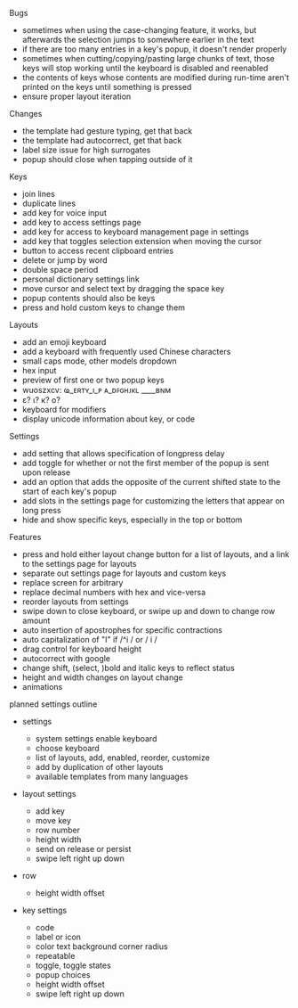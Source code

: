 Bugs
- sometimes when using the case-changing feature, it works, but afterwards the selection jumps to somewhere earlier in the text
- if there are too many entries in a key's popup, it doesn't render properly
- sometimes when cutting/copying/pasting large chunks of text, those keys will stop working until the keyboard is disabled and reenabled
- the contents of keys whose contents are modified during run-time aren't printed on the keys until something is pressed
- ensure proper layout iteration

Changes
- the template had gesture typing, get that back
- the template had autocorrect, get that back
- label size issue for high surrogates
- popup should close when tapping outside of it

Keys
+ join lines
+ duplicate lines
+ add key for voice input
+ add key to access settings page
+ add key for access to keyboard management page in settings
+ add key that toggles selection extension when moving the cursor
+ button to access recent clipboard entries
+ delete or jump by word
+ double space period
+ personal dictionary settings link
+ move cursor and select text by dragging the space key
+ popup contents should also be keys
+ press and hold custom keys to change them

Layouts
+ add an emoji keyboard
+ add a keyboard with frequently used Chinese characters
+ small caps mode, other models dropdown
+ hex input
+ preview of first one or two popup keys
+ wuoszxcv: ҩ_ᴇʀтʏ_ı_ᴩ ᴀ_ᴅꜰɢʜᴊκʟ ____ʙɴᴍ
+ ɛ? ɩ? к? o? 
+ keyboard for modifiers
+ display unicode information about key, or code

Settings
+ add setting that allows specification of longpress delay
+ add toggle for whether or not the first member of the popup is sent upon release
+ add an option that adds the opposite of the current shifted state to the start of each key's popup
+ add slots in the settings page for customizing the letters that appear on long press
+ hide and show specific keys, especially in the top or bottom

Features
+ press and hold either layout change button for a list of layouts, and a link to the settings page for layouts
+ separate out settings page for layouts and custom keys
+ replace screen for arbitrary
+ replace decimal numbers with hex and vice-versa
+ reorder layouts from settings
+ swipe down to close keyboard, or swipe up and down to change row amount 
+ auto insertion of apostrophes for specific contractions
+ auto capitalization of "I" if /^i / or / i /
+ drag control for keyboard height
+ autocorrect with google
+ change shift, (select, )bold and italic keys to reflect status  
+ height and width changes on layout change
+ animations


planned settings outline

+ settings
  + system settings enable keyboard
  + choose keyboard
  + list of layouts, add, enabled, reorder, customize
  + add by duplication of other layouts
  + available templates from many languages

+ layout settings
  + add key
  + move key
  + row number
  + height width
  + send on release or persist
  + swipe left right up down

+ row
  + height width offset

+ key settings
  + code
  + label or icon
  + color text background corner radius
  + repeatable
  + toggle, toggle states
  + popup choices
  + height width offset
  + swipe left right up down
